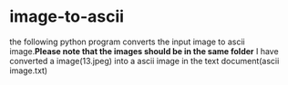 # image-to-ascii
the following python program converts the input image to ascii image.**Please note that the images should be in the same folder**
I have converted a image(13.jpeg) into a ascii image in the text document(ascii image.txt)
